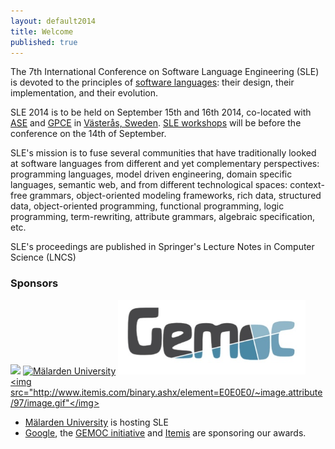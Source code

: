 ```yaml
---
layout: default2014
title: Welcome
published: true
---
```


The 7th International Conference on Software Language Engineering (SLE) is devoted to the principles of [software languages](http://en.wikipedia.org/wiki/Software_language): their design, their implementation, and their evolution. 

SLE 2014 is to be held on September 15th and 16th 2014, co-located with [ASE](http://ase2014.org/) and [GPCE](http://program-transformation.org/GPCE14) in [Västerås, Sweden](http://goo.gl/maps/W2COv). [SLE workshops](http://www.sleconf.org/2014/Workshops.html) will be before the conference on the 14th of September.

SLE's mission is to fuse several communities that have traditionally looked at software languages from different and yet complementary perspectives: programming languages, model driven engineering, domain specific languages, semantic web, and from different technological spaces: context-free grammars, object-oriented modeling frameworks, rich data, structured data, object-oriented programming, functional programming, logic programming, term-rewriting, attribute grammars, algebraic specification, etc.

SLE's proceedings are published in Springer's Lecture Notes in Computer Science (LNCS)

### Sponsors
<a href="http://www.google.com/about/company"><img src="http://www.google.com/images/logos/google_logo_41.png"/></a>
<a href="http://www.mdh.se/"><img src="http://ase2014.org/pics/MDH-logo-en.png" alt="M&auml;larden University"></a> 
<a href="http://www.gemoc.org"><img src="/assets/2014/images/sle/gemoc-logo.jpg" alt="GEMOC initiative" width="300px" /></a>
<a href="http://www.itemis.com"><img src="http://www.itemis.com/binary.ashx/element=E0E0E0/~image.attribute/97/image.gif"</img></a>

* [Mälarden University](http://www.mdh.se/) is hosting SLE
* [Google](http://www.google.com/about/company/), the [GEMOC initiative](http://www.gemoc.org) and [Itemis](http://www.itemis.com) are sponsoring our awards.